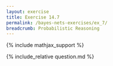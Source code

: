 ```yaml
---
layout: exercise
title: Exercise 14.7
permalink: /bayes-nets-exercises/ex_7/
breadcrumb: Probabilistic Reasoning
---
```


{% include mathjax_support %}

<div><i class="arrow-up loader" data-chapter="bayes-nets-exercises" data-exercise="ex_7" data-rating="0"></i></div>
{% include_relative question.md %}
